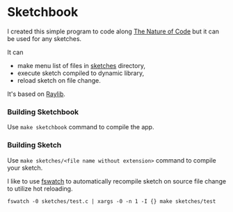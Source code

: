# Sketchbook

I created this simple program to code along [The Nature of
Code](https://natureofcode.com/) but it can be used for any sketches.

It can

  * make menu list of files in [sketches](sketches) directory,
  * execute sketch compiled to dynamic library,
  * reload sketch on file change.

It's based on [Raylib](https://www.raylib.com/).

### Building Sketchbook

Use `make sketchbook` command to compile the app.

### Building Sketch

Use `make sketches/<file name without extension>` command to compile your sketch.

I like to use [fswatch](https://github.com/emcrisostomo/fswatch) to automatically recompile sketch on source file change to utilize hot reloading.

    fswatch -0 sketches/test.c | xargs -0 -n 1 -I {} make sketches/test
